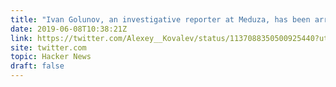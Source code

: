```yaml
---
title: "Ivan Golunov, an investigative reporter at Meduza, has been arrested in Moscow"
date: 2019-06-08T10:38:21Z
link: https://twitter.com/Alexey__Kovalev/status/1137088350500925440?utm_medium=RSS&utm_source=hune
site: twitter.com
topic: Hacker News
draft: false
---
```

